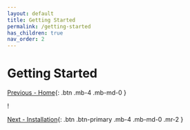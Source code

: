 ```yaml
---
layout: default
title: Getting Started
permalink: /getting-started
has_children: true
nav_order: 2
---
```


# Getting Started

<div class="d-flex flex-justify-between">

[Previous - Home](/){: .btn .mb-4 .mb-md-0 }

!

[Next - Installation](/getting-started/installation){: .btn .btn-primary .mb-4 .mb-md-0 .mr-2 }

</div>